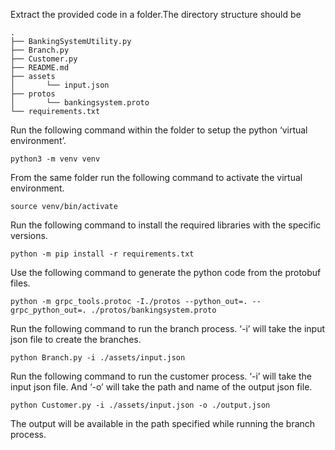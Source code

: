 Extract the provided code in a folder.The directory structure should be
```
.
├── BankingSystemUtility.py
├── Branch.py
├── Customer.py
├── README.md
├── assets
│       └── input.json
├── protos
│       └── bankingsystem.proto
└── requirements.txt
```

Run the following command within the folder to setup the python ‘virtual environment’.
```commandline
python3 -m venv venv
```

From the same folder run the following command to activate the virtual environment.
```commandline
source venv/bin/activate
```

Run the following command to install the required libraries with the specific versions.
```commandline
python -m pip install -r requirements.txt
```

Use the following command to generate the python code from the protobuf files.
```commandline
python -m grpc_tools.protoc -I./protos --python_out=. --grpc_python_out=. ./protos/bankingsystem.proto
```

Run the following command to run the branch process. ‘-i’ will take the input json file to create the branches.
```commandline
python Branch.py -i ./assets/input.json
```

Run the following command to run the customer process. ‘-i’ will take the input json file. And ‘-o’ will take the path and name of the output json file.
```commandline
python Customer.py -i ./assets/input.json -o ./output.json
```

The output will be available in the path specified while running the branch process.

